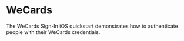 # WeCards
The WeCards Sign-In iOS quickstart demonstrates how to authenticate people with their WeCards credentials.
